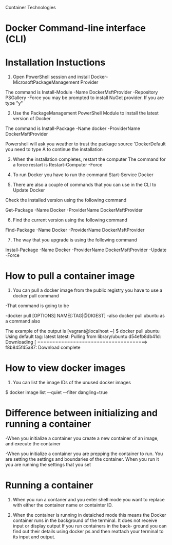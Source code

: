 Container Technologies

# Docker Command-line interface (CLI)


# Installation Instuctions

1. Open PowerShell session and install Docker-MicrosoftPackageManagement Provider

The command is Install-Module -Name DockerMsftProvider -Repository PSGallery -Force
you may be prompted to install NuGet provider. If you are type "y" 

2. Use the PackageManagement PowerShell Module to install the latest version of Docker 

The command is Install-Package -Name docker -ProviderName DockerMsftProvider

Powershell will ask you weather to trust the package source 'DockerDefault you need to type A to continue the installation

3. When the installation completes, restart the computer
The command for a force restart is Restart-Computer -Force

4. To run Docker you have to run the command 
Start-Service Docker 

5. There are also a couple of commands that you can use in the CLI to Update Docker


Check the installed version using the following command

Get-Package -Name Docker -ProviderName DockerMsftProvider


6. Find the current version using the following command

Find-Package -Name Docker -ProviderName DockerMsftProvider


7. The way that you upgrade is using the following command


Install-Package -Name Docker -ProviderName DockerMsftProvider -Update -Force






# How to pull a container image

1. You can pull a docker image from the public registry you have to use a docker pull command

-That command is going to be

-docker pull [OPTIONS] NAME[:TAG|@DIGEST]
-also docker pull ubuntu as a command also



The example of the output is
[vagrant@localhost ~] $ docker pull ubuntu
Using default tag: latest
latest: Pulling from library/ubuntu
d54efb8db41d: Downloading [ =====================================>
f8b845f45a87: Download complete



# How to view docker images

1. You can list the image IDs of the unused docker images

$ docker image list --quiet --filter dangling=true


# Difference between initializing and running a container

-When you initialize a container you create a new container of an image, and execute the container

-When you initialize a container you are prepping the container to run. You are setting the settings and boundaries of the container. When you run it you are running the settings that you set

# Running a container

1. When you run a contaner and you enter shell mode you want to replace <container-name> with either
the container name or containter ID.

2. When the container is running in detaiched mode this means the Docker container runs in the background of the terminal. It does not receive input or display output If you run containers in the back-
ground you can find out their details using docker ps and then reattach your terminal to its input and output.


